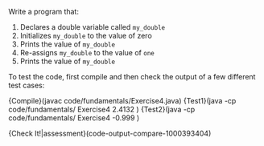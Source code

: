 Write a program that:
 1. Declares a double variable called `my_double`
 1. Initializes `my_double` to the value of zero
 1. Prints the value of `my_double`
 1. Re-assigns `my_double` to the value of `one`
 1. Prints the value of `my_double`
 
To test the code, first compile and then check the output of a few different test cases:

{Compile}(javac code/fundamentals/Exercise4.java)
{Test1}(java -cp code/fundamentals/ Exercise4 2.4132 )
{Test2}(java -cp code/fundamentals/ Exercise4 -0.999 )

{Check It!|assessment}(code-output-compare-1000393404)
